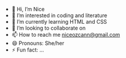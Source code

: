 - 👋 Hi, I’m Nice
- 👀 I’m interested in coding and literature
- 🌱 I’m currently learning HTML and CSS
- 💞️ I’m looking to collaborate on 
- 📫 How to reach me niceozcann@gmail.com
- 😄 Pronouns: She/her
- ⚡ Fun fact: ...

<!---
Nice561829/Nice561829 is a ✨ special ✨ repository because its `README.md` (this file) appears on your GitHub profile.
You can click the Preview link to take a look at your changes.
--->
